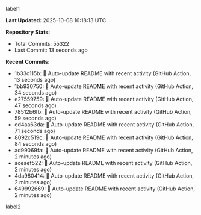 
label1 
<!-- ACTIVITY_START -->
**Last Updated:** 2025-10-08 16:18:13 UTC

**Repository Stats:**
- Total Commits: 55322
- Last Commit: 13 seconds ago

**Recent Commits:**
- 1b33c115b: 🤖 Auto-update README with recent activity (GitHub Action, 13 seconds ago)
- 1bb930750: 🤖 Auto-update README with recent activity (GitHub Action, 34 seconds ago)
- e27559759: 🤖 Auto-update README with recent activity (GitHub Action, 47 seconds ago)
- 78512b6fb: 🤖 Auto-update README with recent activity (GitHub Action, 59 seconds ago)
- ed4aa63da: 🤖 Auto-update README with recent activity (GitHub Action, 71 seconds ago)
- 8092c519c: 🤖 Auto-update README with recent activity (GitHub Action, 84 seconds ago)
- ad99069fa: 🤖 Auto-update README with recent activity (GitHub Action, 2 minutes ago)
- aceaef522: 🤖 Auto-update README with recent activity (GitHub Action, 2 minutes ago)
- 4da980414: 🤖 Auto-update README with recent activity (GitHub Action, 2 minutes ago)
- 649992669: 🤖 Auto-update README with recent activity (GitHub Action, 2 minutes ago)
<!-- ACTIVITY_END -->

label2
